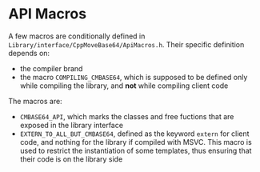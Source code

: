 # API Macros

A few macros are conditionally defined in `Library/interface/CppMoveBase64/ApiMacros.h`. Their specific definition depends on:
+ the compiler brand
+ the macro `COMPILING_CMBASE64`, which is supposed to be defined only while compiling the library, and **not** while compiling client code

The macros are:
* `CMBASE64_API`, which marks the classes and free fuctions that are exposed in the library interface
* `EXTERN_TO_ALL_BUT_CMBASE64`, defined as the keyword `extern` for client code, and nothing for the library if compiled with MSVC. This macro is used to restrict the instantiation of some templates, thus ensuring that their code is on the library side
